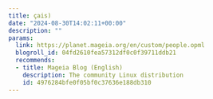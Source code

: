 ```yaml
---
title: çais)
date: "2024-08-30T14:02:11+00:00"
description: ""
params:
  link: https://planet.mageia.org/en/custom/people.opml
  blogroll_id: 04fd2610fea57312df0c0f39711ddb21
  recommends:
  - title: Mageia Blog (English)
    description: The community Linux distribution
    id: 4976284bfe0f05bf0c37636e188db310
---
```

